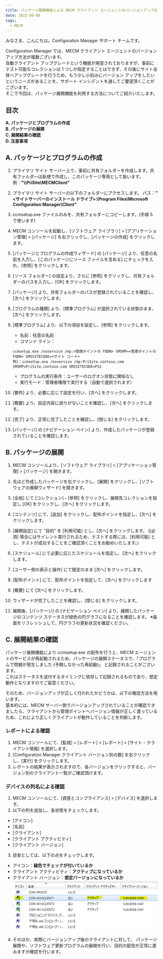 ```yaml
---
title: パッケージ展開機能による MECM クライアント エージェントのバージョンアップ方法
date: 2022-06-08
tags:
  - MECM
---
```


みなさま、こんにちは。Configuration Manager サポート チームです。  

Configuration Manager では、MECM クライアント エージェントのバージョン アップ方法が複数ございます。  
自動クライアント アップグレードという機能が用意されておりますが、事前にテスト可能なコレクションは 1 つしか指定することはできず、その後にサイト全体へアップグレードを行うため、もう少し小刻みにバージョン アップをしたいというニーズがあることを、サポート インシデントを通してご要望頂くことがございます。  
そこで今回は、パッケージ展開機能を利用する方法についてご紹介いたします。  

## 目次

**A. パッケージとプログラムの作成**  
**B. パッケージの展開**  
**C. 展開結果の確認**  
**D. 注意事項**  

## A. パッケージとプログラムの作成

1. プライマリ サイト サーバー上で、事前に共有フォルダーを作成します。共有ファルダ―は新規で作成し、このパッケージ専用として扱います。
例：**"\\\PriSite\MECMClient\"**

2. プライマリ サイト サーバーの以下のフォルダーにアクセスします。
パス：**"<サイトサーバーのインストール ドライブ>:\Program Files\Microsoft Configuration Manager\Client"**

3. ccmsetup.exe ファイルのみを、共有フォルダーにコピーします。(手順 5. で使います)
4. MECM コンソールを起動し、[ソフトウェア ライブラリ] > [アプリケーション管理] > [パッケージ] を右クリックし、[パッケージの作成] をクリックします。
5. [パッケージとプログラムの作成ウィザード] の [パッケージ] より、任意の名前を入力し、[このパッケージにソース ファイルを含める] にチェックを入れ、[参照] をクリックします。
6. [ソース フォルダー] の設定より、さらに [参照] をクリックし、共有フォルダーのパスを入力し、[OK] をクリックします。
7. [パッケージ] より、共有フォルダーのパスが登録されていることを確認し、[次へ] をクリックします。
8. [プログラムの種類] より、[標準プログラム] が選択されている状態のまま、[次へ] をクリックします。
9. [標準プログラム] より、以下の項目を設定し、[参照] をクリックします。

    - 名前：任意の名前  
    - コマンド ライン：  

    ```command
    ccmsetup.exe /noservice /mp:<管理ポイントの FQDN> SMSMP=<管理ポイントの FQDN> SMSSITECODE=<サイト コード>
    例)：ccmsetup.exe /noservice /mp:PriSite.contoso.com SMSMP=PriSite.contoso.com SMSSITECODE=PS1
    ```

    - プログラムの実行条件：ユーザーのログオン状態に関係なし  
    - 実行モード：管理者権限で実行する（自動で選択されます）  

10. [要件] より、必要に応じて設定を行い、[次へ] をクリックします。
11. [概要] より、設定内容に誤りがないことを確認し、[次へ] をクリックします。
12. [完了] より、正常に完了したことを確認し、[閉じる] をクリックします。
13. [パッケージ] の [ナビゲーション ペイン] より、作成したパッケージが登録されていることを確認します。

## B. パッケージの展開

1. MECM コンソールより、[ソフトウェア ライブラリ] > [アプリケーション管理] > [パッケージ] を開きます。
2. 先ほど作成したパッケージを右クリックし、[展開] をクリックし、[ソフトウェアの展開ウィザード] を開きます。
3. [全般] にて [コレクション] - [参照] をクリックし、展開先コレクションを指定し [OK] をクリックし、[次へ] をクリックします。
4. [コンテンツ] にて、[追加] をクリックし、配布ポイントを指定し、[次へ] をクリックします。
5. [展開設定] にて "目的" を [利用可能] とし、[次へ] をクリックします。
([必須] 場合にはサイレント実行されるため、テストする際には、[利用可能] とし、テストが成功することをご確認頂くことをお勧めいたします。)

6. [スケジュール] にて必要に応じたスケジュールを指定し、[次へ] をクリックします。
7. [ユーザー側の表示と操作] にて既定のまま [次へ] をクリックします。
8. [配布ポイント] にて、配布ポイントを指定して、[次へ] をクリックします
9. [概要] にて [次へ] をクリックします。
10. ウィザードが完了したことを確認し、[閉じる] をクリックします。
11. 展開後、[パッケージ] の [ナビゲーション ペイン] より、展開したパッケージのコンテンツ ステータスが緑色の円グラフになることを確認します。
※画面をリフレッシュして、円グラフの更新状況を確認ください。  

## C. 展開結果の確認

パッケージ展開機能により ccmsetup.exe の配布を行うと、MECM エージェントのサービスが再起動されるため、パッケージの展開ステータスで、「プログラムで問題が発生しました (予期しなかった再起動)」 と記録されることがございます。  
これはステータスを送付するタイミングに依存して記録されるものであり、想定動作となりますのでご留意ください。  
  
そのため、バージョンアップが正しく行われたかどうかは、以下の確認方法を用います。  
基本的には、MECM サーバー側でバージョンアップされていることが確認できましたら、クライアントから管理ポイントへバージョン情報が正しく渡っているため、これにより正しくクライアントが動作していることを判断します。  

### レポートによる確認

1. MECM コンソールにて、[監視] > [レポート] > [レポート] > [サイト - クライアント情報] を選択します。
2. [Configuration Manager クライアント バージョン別の数] を右クリックし、[実行] をクリックします。
3. レポートの結果が表示されますので、各バージョンをクリックすると、バージョン別のクライアント一覧がご確認頂けます。

### デバイスの列名による確認

1. MECM コンソールにて、[資産とコンプライアンス] > [デバイス] を選択します。
2. 以下の列を追加し、各状態をチェックします。

- [アイコン]  
- [名前]  
- [クライアント]  
- [クライアント アクティビティ]  
- [クライアント バージョン]  

3. 目安としては、以下の点をチェックします。

- アイコン：**緑色でチェックが付いているか**  
- クライアント アクティビティ：**アクティブになっているか**  
- クライアント バージョン：**想定バージョンになっているか**  
 ![image.png](./20220608_01/20220608_01_01.png)  

4. そのほか、実際にバージョンアップ後のクライアントに対して、
パッケージ展開や、ソフトウェア更新プログラムの展開を行い、目的の配信が正常に進みますか確認を行います。
